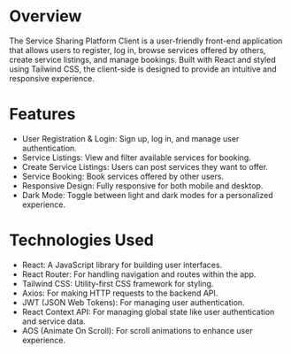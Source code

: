# Overview

The Service Sharing Platform Client is a user-friendly front-end application that allows users to register, log in, browse services offered by others, create service listings, and manage bookings. Built with React and styled using Tailwind CSS, the client-side is designed to provide an intuitive and responsive experience.

# Features

- User Registration & Login: Sign up, log in, and manage user authentication.
- Service Listings: View and filter available services for booking.
- Create Service Listings: Users can post services they want to offer.
- Service Booking: Book services offered by other users.
- Responsive Design: Fully responsive for both mobile and desktop.
- Dark Mode: Toggle between light and dark modes for a personalized experience.

# Technologies Used

- React: A JavaScript library for building user interfaces.
- React Router: For handling navigation and routes within the app.
- Tailwind CSS: Utility-first CSS framework for styling.
- Axios: For making HTTP requests to the backend API.
- JWT (JSON Web Tokens): For managing user authentication.
- React Context API: For managing global state like user authentication and service data.
- AOS (Animate On Scroll): For scroll animations to enhance user experience.
